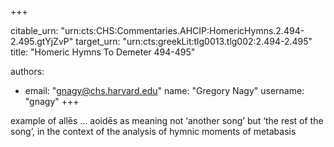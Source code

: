 +++


citable_urn: "urn:cts:CHS:Commentaries.AHCIP:HomericHymns.2.494-2.495.gtYjZvP"
target_urn: "urn:cts:greekLit:tlg0013.tlg002:2.494-2.495"
title: "Homeric Hymns To Demeter 494-495"

authors:
- email: "gnagy@chs.harvard.edu"
  name: "Gregory Nagy"
  username: "gnagy"
+++

<p>example of allēs … aoidēs as meaning not ‘another song’ but ‘the rest of the song’, in the context of the analysis of hymnic moments of metabasis</p>